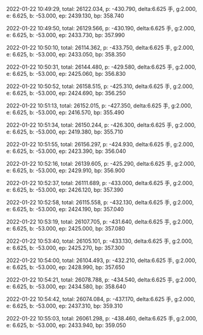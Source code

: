 2022-01-22 10:49:29, total: 26122.034, p: -430.790, delta:6.625 手, g:2.000, e: 6.625, b: -53.000, ep: 2439.130, bp: 358.740

2022-01-22 10:49:50, total: 26129.566, p: -430.190, delta:6.625 手, g:2.000, e: 6.625, b: -53.000, ep: 2433.730, bp: 357.990

2022-01-22 10:50:10, total: 26114.362, p: -433.750, delta:6.625 手, g:2.000, e: 6.625, b: -53.000, ep: 2433.050, bp: 358.350

2022-01-22 10:50:31, total: 26144.480, p: -429.580, delta:6.625 手, g:2.000, e: 6.625, b: -53.000, ep: 2425.060, bp: 356.830

2022-01-22 10:50:52, total: 26158.515, p: -425.310, delta:6.625 手, g:2.000, e: 6.625, b: -53.000, ep: 2424.690, bp: 356.250

2022-01-22 10:51:13, total: 26152.015, p: -427.350, delta:6.625 手, g:2.000, e: 6.625, b: -53.000, ep: 2416.570, bp: 355.490

2022-01-22 10:51:34, total: 26150.244, p: -426.300, delta:6.625 手, g:2.000, e: 6.625, b: -53.000, ep: 2419.380, bp: 355.710

2022-01-22 10:51:55, total: 26156.297, p: -424.930, delta:6.625 手, g:2.000, e: 6.625, b: -53.000, ep: 2423.390, bp: 356.040

2022-01-22 10:52:16, total: 26139.605, p: -425.290, delta:6.625 手, g:2.000, e: 6.625, b: -53.000, ep: 2429.910, bp: 356.900

2022-01-22 10:52:37, total: 26111.689, p: -433.000, delta:6.625 手, g:2.000, e: 6.625, b: -53.000, ep: 2426.120, bp: 357.390

2022-01-22 10:52:58, total: 26115.558, p: -432.130, delta:6.625 手, g:2.000, e: 6.625, b: -53.000, ep: 2424.190, bp: 357.040

2022-01-22 10:53:19, total: 26107.705, p: -431.640, delta:6.625 手, g:2.000, e: 6.625, b: -53.000, ep: 2425.000, bp: 357.080

2022-01-22 10:53:40, total: 26105.101, p: -433.130, delta:6.625 手, g:2.000, e: 6.625, b: -53.000, ep: 2425.270, bp: 357.300

2022-01-22 10:54:00, total: 26104.493, p: -432.210, delta:6.625 手, g:2.000, e: 6.625, b: -53.000, ep: 2428.990, bp: 357.650

2022-01-22 10:54:21, total: 26078.788, p: -434.540, delta:6.625 手, g:2.000, e: 6.625, b: -53.000, ep: 2434.580, bp: 358.640

2022-01-22 10:54:42, total: 26074.084, p: -437.170, delta:6.625 手, g:2.000, e: 6.625, b: -53.000, ep: 2437.310, bp: 359.310

2022-01-22 10:55:03, total: 26061.298, p: -438.460, delta:6.625 手, g:2.000, e: 6.625, b: -53.000, ep: 2433.940, bp: 359.050